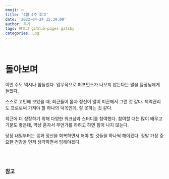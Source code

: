 ```yaml
---
emoji: 🔥
title: '4월 4주 회고'
date: '2022-04-24 15:39:00'
author: 우기
tags: 블로그 github-pages gatsby
categories: Log
---
```


<br>

# 돌아보며
이번 주도 역시나 힘들었다. 업무적으로 퍼포먼스가 나오지 않는다는 말을 팀장님에게 들었다.

스스로 고민해 보았을 때, 최근들어 몸과 정신이 많이 피곤해서 그런 것 같다.
체력관리도 프로로써 가져야 할 하나의 덕목인데, 잘 못하는 것 같다.

최근에 더 성장하기 위해 다양한 워크샵과 스터디를 참여했다. 참여할 때는 많이 배우고 기분도 좋은데, 막상 혼자서 무언가를 하려고 하면 힘이 나지 않는다.

당장 내일부터는 몸과 정신을 회복하면서 해야 할 것들을 하나씩 해야겠다.
정말 가장 중요한 건강을 먼저 생각하면서 임해야겠다.


<br>
<br>

### 참고


```toc

```

